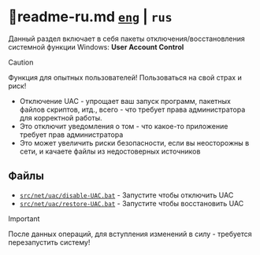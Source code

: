 # 📕readme-ru.md [`eng`](https://github.com/N3M1X10/windows-batch/tree/master/src/system-policies/uac/readme.md) | `rus`

Данный раздел включает в себя пакеты отключения/восстановления системной функции Windows: **User Account Control**

>[!caution]
>Функция для опытных пользователей! Пользоваться на свой страх и риск!

- Отключение UAC - упрощает ваш запуск программ, пакетных файлов скриптов, итд., всего - что требует права администратора для корректной работы.
- Это отключит уведомления о том - что какое-то приложение требует прав администратора
- Это может увеличить риски безопасности, если вы неосторожны в сети, и качаете файлы из недостоверных источников

## Файлы
- [`src/net/uac/disable-UAC.bat`](https://github.com/N3M1X10/windows-batch/tree/master/src/system-policies/uac/disable-UAC.bat) - Запустите чтобы отключить UAC
- [`src/net/uac/restore-UAC.bat`](https://github.com/N3M1X10/windows-batch/tree/master/src/system-policies/uac/restore-UAC.bat) - Запустите чтобы восстановить UAC

>[!important]
>После данных операций, для вступления изменений в силу - требуется перезапустить систему!
